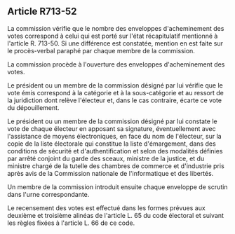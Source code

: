 Article R713-52
----
La commission vérifie que le nombre des enveloppes d'acheminement des votes
correspond à celui qui est porté sur l'état récapitulatif mentionné à l'article
R. 713-50. Si une différence est constatée, mention en est faite sur le
procès-verbal paraphé par chaque membre de la commission.

La commission procède à l'ouverture des enveloppes d'acheminement des votes.

Le président ou un membre de la commission désigné par lui vérifie que le vote
émis correspond à la catégorie et à la sous-catégorie et au ressort de la
juridiction dont relève l'électeur et, dans le cas contraire, écarte ce vote du
dépouillement.

Le président ou un membre de la commission désigné par lui constate le vote de
chaque électeur en apposant sa signature, éventuellement avec l'assistance de
moyens électroniques, en face du nom de l'électeur, sur la copie de la liste
électorale qui constitue la liste d'émargement, dans des conditions de sécurité
et d'authentification et selon des modalités définies par arrêté conjoint du
garde des sceaux, ministre de la justice, et du ministre chargé de la tutelle
des chambres de commerce et d'industrie pris après avis de la Commission
nationale de l'informatique et des libertés.

Un membre de la commission introduit ensuite chaque enveloppe de scrutin dans
l'urne correspondante.

Le recensement des votes est effectué dans les formes prévues aux deuxième et
troisième alinéas de l'article L. 65 du code électoral et suivant les règles
fixées à l'article L. 66 de ce code.
